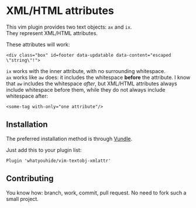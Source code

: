 # XML/HTML attributes

This vim plugin provides two text objects: `ax` and `ix`.  
They represent XML/HTML attributes.

These attributes will work:

```
<div class="box" id=footer data-updatable data-content="escaped \"string\"!">
```

`ix` works with the inner attribute, with no surrounding whitespace.  
`ax` works like `aw` does: it includes the whitespace **before** the attribute.
I know that `aw` includes the whitespace *after*, but XML/HTML attributes always
include whitespace before them, while they do not always include whitespace
after:

```
<some-tag with-only="one attribute"/>
```


## Installation

The preferred installation method is through
[Vundle](https://github.com/gmarik/Vundle.vim).

Just add this to your plugin list:

```
Plugin 'whatyouhide/vim-textobj-xmlattr'
```


## Contributing

You know how: branch, work, commit, pull request. No need to fork such a small
project.
